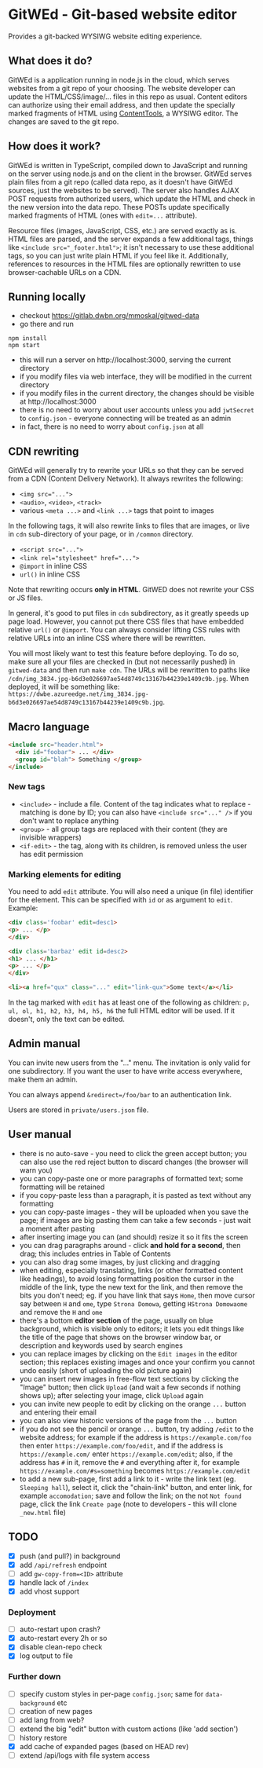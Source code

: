 # GitWEd - Git-based website editor

Provides a git-backed WYSIWG website editing experience.

## What does it do?

GitWEd is a application running in node.js in the cloud, which serves websites
from a git repo of your choosing. The website developer can update the HTML/CSS/image/... files
in this repo as usual. Content editors can authorize using their email
address, and then update the specially marked fragments of HTML
using [ContentTools](http://getcontenttools.com/), a WYSIWG editor.
The changes are saved to the git repo.

## How does it work?

GitWEd is written in TypeScript, compiled down to JavaScript and running on the
server using node.js and on the client in the browser. GitWEd serves plain
files from a git repo (called data repo, as it doesn't have GitWEd sources,
just the websites to be served).  The server also handles AJAX POST requests
from authorized users, which update the HTML and check in the new version into
the data repo. These POSTs update specifically marked fragments of HTML
(ones with `edit=...` attribute).

Resource files (images, JavaScript, CSS, etc.) are served exactly as is.  HTML files
are parsed, and the server expands a few additional tags, things like
`<include src="_footer.html">`; it isn't necessary to use these additional tags,
so you can just write plain HTML if you feel like it.
Additionally, references to resources in the HTML files are optionally
rewritten to use browser-cachable URLs on a CDN.

## Running locally

* checkout https://gitlab.dwbn.org/mmoskal/gitwed-data
* go there and run
```
npm install
npm start
```
* this will run a server on http://localhost:3000, serving the current directory
* if you modify files via web interface, they will be modified in the current directory
* if you modify files in the current directory, the changes should be visible at http://localhost:3000
* there is no need to worry about user accounts unless you add `jwtSecret` to `config.json` - everyone connecting will be treated as an admin
* in fact, there is no need to worry about `config.json` at all

## CDN rewriting

GitWEd will generally try to rewrite your URLs so that they can be served from a CDN
(Content Delivery Network). It always rewrites the following:

* `<img src="...">`
* `<audio>`, `<video>`, `<track>`
* various `<meta ...>` and `<link ...>` tags that point to images

In the following tags, it will also rewrite links to files that are images,
or live in `cdn` sub-directory of your page, or in `/common` directory.

* `<script src="...">`
* `<link rel="stylesheet" href="...">`
* `@import` in inline CSS
* `url()` in inline CSS

Note that rewriting occurs **only in HTML**. GitWED does not rewrite your CSS or JS
files.

In general, it's good to put files in `cdn` subdirectory, as it greatly speeds up
page load. However, you cannot put there CSS files that have embedded relative `url()`
or `@import`. You can always consider lifting CSS rules with relative URLs into
an inline CSS where there will be rewritten.

You will most likely want to test this feature before deploying. To do so, make sure
all your files are checked in (but not necessarily pushed) in `gitwed-data` and
then run `make cdn`. The URLs will be rewritten to paths like
`/cdn/img_3834.jpg-b6d3e026697ae54d8749c13167b44239e1409c9b.jpg`.
When deployed, it will be something like:
`https://dwbe.azureedge.net/img_3834.jpg-b6d3e026697ae54d8749c13167b44239e1409c9b.jpg`.


## Macro language

```html
<include src="header.html">
  <div id="foobar"> ... </div>
  <group id="blah"> Something </group>
</include>
```

### New tags

* `<include>` - include a file. Content of the tag indicates what to replace - matching is done by ID;
  you can also have `<include src="..." />` if you don't want to replace anything
* `<group>` - all group tags are replaced with their content (they are invisible wrappers)
* `<if-edit>` - the tag, along with its children, is removed unless the user has edit permission

### Marking elements for editing

You need to add `edit` attribute. You will also need a unique (in file) identifier
for the element. This can be specified with `id` or as argument to `edit`. Example:

```html
<div class='foobar' edit=desc1>
<p> ... </p>
</div>

<div class='barbaz' edit id=desc2>
<h1> ... </h1>
<p> ... </p>
</div>

<li><a href="qux" class="..." edit="link-qux">Some text</a></li>
```

In the tag marked with `edit` has at least one of the following as children:
`p, ul, ol, h1, h2, h3, h4, h5, h6` the full HTML editor will be used.
If it doesn't, only the text can be edited.

## Admin manual

You can invite new users from the "..." menu. The invitation is only valid for one subdirectory.
If you want the user to have write access everywhere, make them an admin.

You can always append `&redirect=/foo/bar` to an authentication link.

Users are stored in `private/users.json` file.

## User manual

* there is no auto-save - you need to click the green accept button; you can also use the red reject
  button to discard changes (the browser will warn you)
* you can copy-paste one or more paragraphs of formatted text; some formatting will be retained
* if you copy-paste less than a paragraph, it is pasted as text without any formatting
* you can copy-paste images - they will be uploaded when you save the page; if images are big
  pasting them can take a few seconds - just wait a moment after pasting
* after inserting image you can (and should) resize it so it fits the screen
* you can drag paragraphs around - click **and hold for a second**, then drag; this includes entries
  in Table of Contents
* you can also drag some images, by just clicking and dragging
* when editing, especially translating, links (or other formatted content like headings), 
  to avoid losing formatting position the cursor in the middle of the link, type the new
  text for the link, and then remove the bits you don't need; eg. if you have link that
  says `Home`, then move cursor say between `H` and `ome`, type `Strona Domowa`, getting
  `HStrona Domowaome` and remove the `H` and `ome`
* there's a bottom **editor section** of the page, usually on blue background, which is visible only
  to editors; it lets you edit things like the title of the page that shows on the browser
  window bar, or description and keywords used by search engines
* you can replace images by clicking on the `Edit images` in the editor section; this replaces
  existing images and once your confirm you cannot undo easily (short of uploading the old
  picture again)
* you can insert new images in free-flow text sections by clicking the "Image" button;
  then click `Upload` (and wait a few seconds if nothing shows up); after selecting
  your image, click `Upload` again
* you can invite new people to edit by clicking on the orange `...` button and entering their
  email
* you can also view historic versions of the page from the `...` button
* if you do not see the pencil or orange `...` button, try adding `/edit` to the website address;
  for example if the address is `https://example.com/foo` then enter `https://example.com/foo/edit`,
  and if the address is `https://example.com/` enter `https://example.com/edit`;
  also, if the address has `#` in it, remove the `#` and everything after it, for example
  `https://example.com/#s=something` becomes `https://example.com/edit`
* to add a new sub-page, first add a link to it - write the link text (eg. `Sleeping hall`),
  select it, click the "chain-link" button, and enter link, for example `accomodation`;
  save and follow the link; on the not `Not found` page, click the link `Create page`
  (note to developers - this will clone `_new.html` file)

## TODO
* [x] push (and pull?) in background
* [x] add `/api/refresh` endpoint
* [ ] add `gw-copy-from=<ID>` attribute
* [x] handle lack of `/index`
* [x] add vhost support

### Deployment
* [ ] auto-restart upon crash?
* [x] auto-restart every 2h or so
* [x] disable clean-repo check
* [x] log output to file

### Further down
* [ ] specify custom styles in per-page `config.json`; same for `data-background` etc
* [ ] creation of new pages
* [ ] add lang from web?
* [ ] extend the big "edit" button with custom actions (like 'add section')
* [ ] history restore
* [x] add cache of expanded pages (based on HEAD rev)
* [ ] extend /api/logs with file system access
